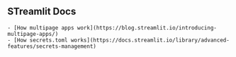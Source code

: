 ## STreamlit Docs
    - [How multipage apps work](https://blog.streamlit.io/introducing-multipage-apps/)
    - [How secrets.toml works](https://docs.streamlit.io/library/advanced-features/secrets-management)
